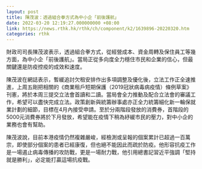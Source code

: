 ```yaml
---
layout: post
title: 陳茂波：透過組合拳方式為中小企「前後護航」
date: 2022-03-20 12:19:27.000000000 +08:00
link: https://news.rthk.hk/rthk/ch/component/k2/1639896-20220320.htm
categories: rthk
---
```


財政司司長陳茂波表示，透過組合拳方式，從經營成本、資金周轉及保住員工等幾方面，為中小企「前後護航」。當局正從多向度全力穩住市民和企業的信心，但最關鍵還是防疫控疫的成效和速度。

陳茂波在網誌表示，暫緩追討欠租安排作出多項調整及優化後，立法工作正全速推進，上周五剛把相關的《商業租戶短期保護（2019冠狀病毒病疫情）條例草案》刊憲，將於本周三提交立法會首讀和二讀。當局會全力推動及配合立法會的審議工作，希望可以盡快完成立法。政策創新與統籌辦事處亦正全力統籌細化新一輪保就業計劃的細節，目標在4月內接受申請。至於分兩階段發放的消費券，首階段的5000元消費券將於下月發放，希望能在疫情下稍為紓緩市民的壓力，對中小企的業務也會有幫助。

陳茂波說，目前本港疫情仍然複雜嚴峻，經檢測或呈報的個案累計已超過一百萬宗，即使部分個案的患者已經康復，但也絕不能因此而疏於防疫。他形容抗疫工作是一場遏止病毒傳播的攻防戰，更是一場耐力戰，他引用總書記習近平強調「堅持就是勝利」，必定能打贏這場抗疫戰。
